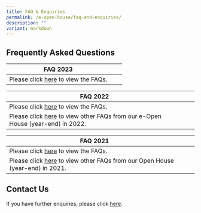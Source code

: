```yaml
---
title: FAQ & Enquiries
permalink: /e-open-house/faq-and-enquiries/
description: ""
variant: markdown
---
```

## Frequently Asked Questions


| FAQ 2023 |  |  |
| -------- | -------- | -------- |
| Please click [here](/files/FAQS\faqs%20eopen%20house%202023.pdf) to view the FAQs.  |     |    |

| FAQ 2022 |  |  |
| -------- | -------- | -------- |
| Please click [here](/files/e-Open%20House%202022Nov%20\_9%20Nov%2022.pdf) to view the FAQs.  |    |    |
| Please click [here](/files/%20from%20our%20e-Open%20House%20year-end%20in%202022.pdf) to view other FAQs from our e-Open House (year-end) in 2022. |    |    |

| FAQ 2021 |  |  |
| -------- | -------- | -------- |
| Please click [here](/files/e-Open%20House%202021%20Nov_FAQs.pdf) to view the FAQs.  |     |    |
|Please click [here](/files/e-Open%20House%202021%20Nov_Collated%20FAQs%20from%20online%20engagement%20session%2026%20Nov.pdf) to view other FAQs from our Open House (year-end) in 2021.  |     |    |

## Contact Us
If you have further enquiries, please click [here](http://gg.gg/eOH_enquiries).  
